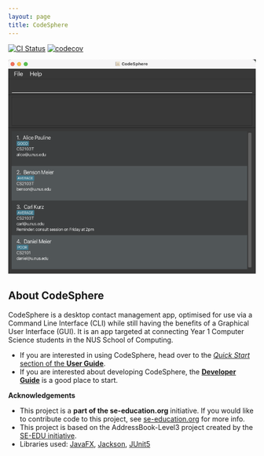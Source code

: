 ```yaml
---
layout: page
title: CodeSphere
---
```


[![CI Status](https://github.com/AY2324S1-CS2103T-W15-4/tp/workflows/gradle.yml/badge.svg)](https://github.com/AY2324S1-CS2103T-W15-4/tp/actions)
[![codecov](https://codecov.io/gh/AY2324S1-CS2103T-W15-4/tp/branch/master/graph/badge.svg)](https://codecov.io/gh/AY2324S1-CS2103T-W15-4/tp)

![Ui](images/Ui.png)

## About CodeSphere
CodeSphere is a desktop contact management app, optimised for use via a Command Line Interface (CLI) while still having the benefits of a Graphical User Interface (GUI).
It is an app targeted at connecting Year 1 Computer Science students in the NUS School of Computing.

* If you are interested in using CodeSphere, head over to the [_Quick Start_ section of the **User Guide**](UserGuide.html#quick-start).
* If you are interested about developing CodeSphere, the [**Developer Guide**](DeveloperGuide.html) is a good place to start.

**Acknowledgements**
* This project is a **part of the se-education.org** initiative. If you would like to contribute code to this project, see [se-education.org](https://se-education.org#https://se-education.org/#contributing) for more info.
* This project is based on the AddressBook-Level3 project created by the [SE-EDU initiative](https://se-education.org).
* Libraries used: [JavaFX](https://openjfx.io/), [Jackson](https://github.com/FasterXML/jackson), [JUnit5](https://github.com/junit-team/junit5)
